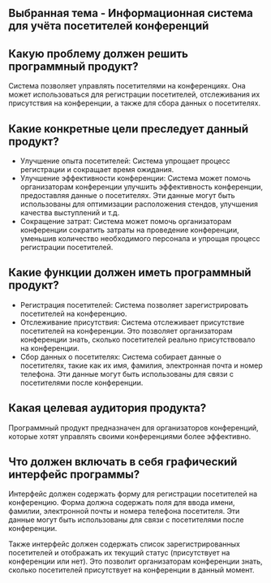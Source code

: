 ## Выбранная тема - Информационная система для учёта посетителей конференций

## Какую проблему должен решить программный продукт?
Система позволяет управлять посетителями на конференциях. Она может использоваться для регистрации посетителей, отслеживания их присутствия на конференции, а также для сбора данных о посетителях.

## Какие конкретные цели преследует данный продукт?
* Улучшение опыта посетителей: Система упрощает процесс регистрации и сокращает время ожидания.
* Улучшение эффективности конференции: Система может помочь организаторам конференции улучшить эффективность конференции, предоставляя данные о посетителях. Эти данные могут быть использованы для оптимизации расположения стендов, улучшения качества выступлений и т.д.
* Сокращение затрат: Система может помочь организаторам конференции сократить затраты на проведение конференции, уменьшив количество необходимого персонала и упрощая процесс регистрации посетителей.

## Какие функции должен иметь программный продукт?
* Регистрация посетителей: Система позволяет зарегистрировать посетителей на конференцию.
* Отслеживание присутствия: Система отслеживает присутствие посетителей на конференции. Это позволяет организаторам конференции знать, сколько посетителей реально присутствовало на конференции.
* Сбор данных о посетителях: Система собирает данные о посетителях, такие как их имя, фамилия, электронная почта и номер телефона. Эти данные могут быть использованы для связи с посетителями после конференции.

## Какая целевая аудитория продукта?
Программный продукт предназначен для организаторов конференций, которые хотят управлять своими конференциями более эффективно.

## Что должен включать в себя графический интерфейс программы?
Интерфейс должен содержать форму для регистрации посетителей на конференцию. Форма должна содержать поля для ввода имени, фамилии, электронной почты и номера телефона посетителя. Эти данные могут быть использованы для связи с посетителями после конференции.

Также интерфейс должен содержать список зарегистрированных посетителей и отображать их текущий статус (присутствует на конференции или нет). Это позволит организаторам конференции знать, сколько посетителей присутствует на конференции в данный момент.
